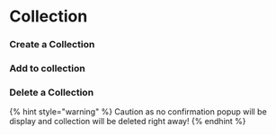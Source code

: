 # Collection

### Create a Collection

### **Add to collection**

### Delete a Collection

{% hint style="warning" %}
Caution as no confirmation popup will be display and collection will be deleted right away!
{% endhint %}

